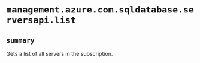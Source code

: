 # `management.azure.com.sqldatabase.serversapi.list`

## `summary`
Gets a list of all servers in the subscription.


